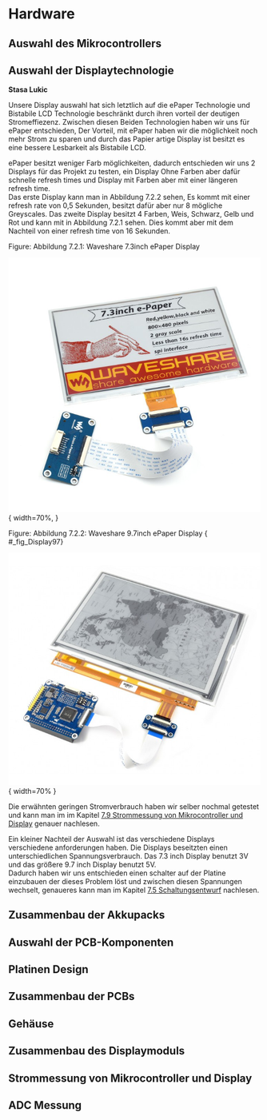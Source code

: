 # Hardware

## Auswahl des Mikrocontrollers

## Auswahl der Displaytechnologie
  
  **Stasa Lukic**
  

Unsere Display auswahl hat sich letztlich auf die ePaper Technologie und Bistabile LCD Technologie beschränkt durch ihren vorteil der deutigen Stromeffiezenz. Zwischen diesen Beiden Technologien haben wir uns für ePaper entschieden, Der Vorteil, mit ePaper haben wir die möglichkeit noch mehr Strom zu sparen und durch das Papier artige Display ist besitzt es eine bessere Lesbarkeit als Bistabile LCD.  
  
ePaper besitzt weniger Farb möglichkeiten, dadurch entschieden wir uns 2 Displays für das Projekt zu testen, ein Display Ohne Farben aber dafür schnelle refresh times und Display mit Farben aber mit einer längeren refresh time.  
Das erste Display kann man in Abbildung 7.2.2 sehen, Es kommt mit einer refresh rate von 0,5 Sekunden, besitzt dafür aber nur 8 mögliche Greyscales.
Das zweite Display besitzt 4 Farben, Weis, Schwarz, Gelb und Rot und kann mit in Abbildung 7.2.1 sehen. Dies kommt aber mit dem Nachteil von einer refresh time von 16 Sekunden.

Figure:  Abbildung 7.2.1: Waveshare 7.3inch ePaper Display 

![](img/PraktischeUndTheoGrund/Display73.png){ width=70%, }

Figure: Abbildung 7.2.2: Waveshare 9.7inch ePaper Display { #_fig_Display97}

![](img/PraktischeUndTheoGrund/Displays97.png){ width=70% }

Die erwähnten geringen Stromverbrauch haben wir selber nochmal getestet und kann man im im Kapitel [7.9 Strommessung von Mikrocontroller und Display](Hardware.md#strommessung-von-mikrocontroller-und-display) genauer nachlesen.  
  
Ein kleiner Nachteil der Auswahl ist das verschiedene Displays verschiedene anforderungen haben. Die Displays beseitzten einen unterschiedlichen Spannungsverbrauch. Das 7.3 inch Display benutzt 3V und das größere 9.7 inch Display benutzt 5V.  
Dadurch haben wir uns entschieden einen schalter auf der Platine einzubauen der dieses Problem löst und zwischen diesen Spannungen wechselt, genaueres kann man im Kapitel [7.5 Schaltungsentwurf](Hardware.md##Schaltungsentwurf) nachlesen.


## Zusammenbau der Akkupacks

## Auswahl der PCB-Komponenten

## Platinen Design

## Zusammenbau der PCBs

## Gehäuse

## Zusammenbau des Displaymoduls

## Strommessung von Mikrocontroller und Display

## ADC Messung